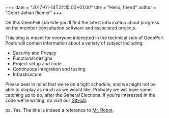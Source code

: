 +++
date = "2017-01-14T22:15:00+01:00"
title = "Hello, friend"
author = "Geert-Johan Riemer"
+++

On this GeenPeil sub-site you'll find the latest information about progress on the member consultation software and associated projects.

This blog is meant for everyone interested in the technical side of GeenPeil. Posts will contain information about a variety of subject including:

- Security and Privacy
- Functional designs
- Project setup and code
- Continuous Integration and testing
- Infrastructure

Please bear in mind that we're on a tight schedule, and we might not be able to display as much as we would like. Probably we will have some catching up to do, after the General Elections. If you're interested in the code we're writing, do visit our [GitHub](https://github.com/GeenPeil).

ps. Yes. The title is indeed a reference to [Mr. Robot](https://en.wikipedia.org/wiki/Eps1.0_hellofriend.mov).

 <!--more-->
